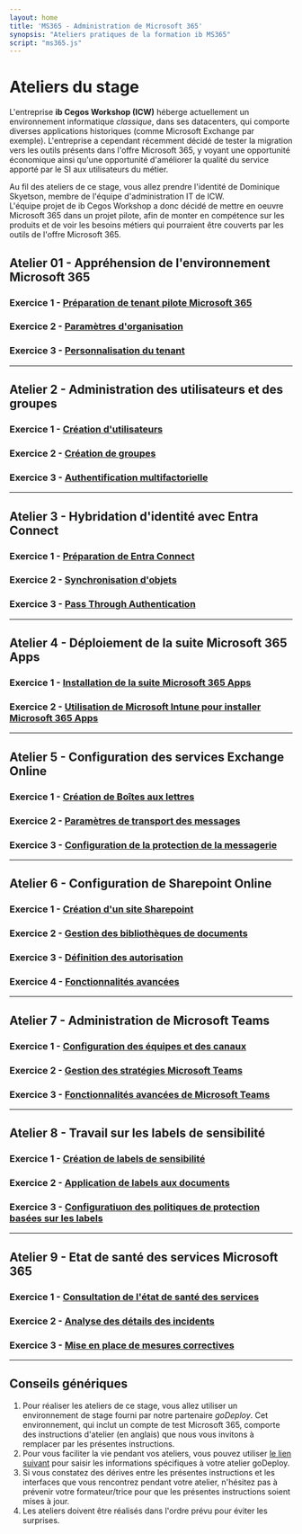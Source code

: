 ```yaml
---
layout: home
title: 'MS365 - Administration de Microsoft 365'
synopsis: "Ateliers pratiques de la formation ib MS365"
script: "ms365.js"
---
```

# Ateliers du stage
L'entreprise **ib Cegos Workshop (ICW)** héberge actuellement un environnement informatique *classique*, dans ses datacenters, qui comporte diverses applications historiques (comme Microsoft Exchange par exemple). L'entreprise a cependant récemment décidé de tester la migration vers les outils présents dans l'offre Microsoft 365, y voyant une opportunité économique ainsi qu'une opportunité d'améliorer la qualité du service apporté par le SI aux utilisateurs du métier.  

Au fil des ateliers de ce stage, vous allez prendre l'identité de Dominique Skyetson, membre de l'équipe d'administration IT de ICW.  
L'équipe projet de ib Cegos Workshop a donc décidé de mettre en oeuvre Microsoft 365 dans un projet pilote, afin de monter en compétence sur les produits et de voir les besoins métiers qui pourraient être couverts par les outils de l'offre Microsoft 365.  

## Atelier 01 - Appréhension de l'environnement Microsoft 365
### Exercice 1 - [Préparation de tenant pilote Microsoft 365](lab1e1)
### Exercice 2 - [Paramètres d'organisation](lab1e2)
### Exercice 3 - [Personnalisation du tenant](lab1e3)
___
## Atelier 2 - Administration des utilisateurs et des groupes
### Exercice 1 - [Création d'utilisateurs](lab2e1)
### Exercice 2 - [Création de groupes](lab2e2)
### Exercice 3 - [Authentification multifactorielle](lab2e3)
___
## Atelier 3 - Hybridation d'identité avec Entra Connect
### Exercice 1 - [Préparation de Entra Connect](lab3e1)
### Exercice 2 - [Synchronisation d'objets](lab3e2)
### Exercice 3 - [Pass Through Authentication](lab3e3)
___
## Atelier 4 - Déploiement de la suite Microsoft 365 Apps
### Exercice 1 - [Installation de la suite Microsoft 365 Apps](lab4e1)
### Exercice 2 - [Utilisation de Microsoft Intune pour installer Microsoft 365 Apps](lab4e2)
___
## Atelier 5 - Configuration des services Exchange Online
### Exercice 1 - [Création de Boîtes aux lettres](lab5e1)
### Exercice 2 - [Paramètres de transport des messages](lab5e2)
### Exercice 3 - [Configuration de la protection de la messagerie](lab5e3)
___
## Atelier 6 - Configuration de Sharepoint Online
### Exercice 1 - [Création d'un site Sharepoint](lab6e1)
### Exercice 2 - [Gestion des bibliothèques de documents](lab6e2)
### Exercice 3 - [Définition des autorisation](lab6e3)
### Exercice 4 - [Fonctionnalités avancées](lab6e4)
___
## Atelier 7 - Administration de Microsoft Teams
### Exercice 1 - [Configuration des équipes et des canaux](lab7e1)
### Exercice 2 - [Gestion des stratégies Microsoft Teams](lab7e2)
### Exercice 3 - [Fonctionnalités avancées de Microsoft Teams](lab7e3)
___
## Atelier 8 - Travail sur les labels de sensibilité
### Exercice 1 - [Création de labels de sensibilité](lab8e1)
### Exercice 2 - [Application de labels aux documents](lab8e2)
### Exercice 3 - [Configuratiuon des politiques de protection basées sur les labels](lab8e3)
___
## Atelier 9 - Etat de santé des services Microsoft 365
### Exercice 1 - [Consultation de l'état de santé des services](lab9e1)
### Exercice 2 - [Analyse des détails des incidents](lab9e2)
### Exercice 3 - [Mise en place de mesures correctives](lab9e3)
___
## Conseils génériques
1. Pour réaliser les ateliers de ce stage, vous allez utiliser un environnement de stage fourni par notre partenaire *goDeploy*. Cet environnement, qui inclut un compte de test Microsoft 365, comporte des instructions d'atelier (en anglais) que nous vous invitons à remplacer par les présentes instructions.
1. Pour vous faciliter la vie pendant vos ateliers, vous pouvez utiliser <a href="#" onclick="document.getElementById('domainInput').style.display = 'block';return false">le lien suivant</a> pour saisir les informations spécifiques à votre atelier goDeploy.
1. Si vous constatez des dérives entre les présentes instructions et les interfaces que vous rencontrez pendant votre atelier, n'hésitez pas à prévenir votre formateur/trice pour que les présentes instructions soient mises à jour.  
1. Les ateliers doivent être réalisés dans l'ordre prévu pour éviter les surprises.